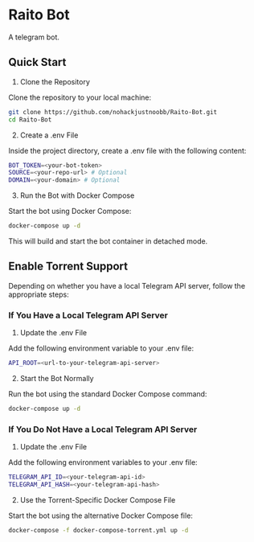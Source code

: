 # Raito Bot

A telegram bot.

## Quick Start

1. Clone the Repository

Clone the repository to your local machine:

```bash
git clone https://github.com/nohackjustnoobb/Raito-Bot.git
cd Raito-Bot
```

2. Create a .env File

Inside the project directory, create a .env file with the following content:

```bash
BOT_TOKEN=<your-bot-token>
SOURCE=<your-repo-url> # Optional
DOMAIN=<your-domain> # Optional
```

3. Run the Bot with Docker Compose

Start the bot using Docker Compose:

```bash
docker-compose up -d
```

This will build and start the bot container in detached mode.

## Enable Torrent Support

Depending on whether you have a local Telegram API server, follow the appropriate steps:

### If You Have a Local Telegram API Server

1. Update the .env File

Add the following environment variable to your .env file:

```bash
API_ROOT=<url-to-your-telegram-api-server>
```

2. Start the Bot Normally

Run the bot using the standard Docker Compose command:

```bash
docker-compose up -d
```

### If You Do Not Have a Local Telegram API Server

1. Update the .env File

Add the following environment variables to your .env file:

```bash
TELEGRAM_API_ID=<your-telegram-api-id>
TELEGRAM_API_HASH=<your-telegram-api-hash>
```

2. Use the Torrent-Specific Docker Compose File

Start the bot using the alternative Docker Compose file:

```bash
docker-compose -f docker-compose-torrent.yml up -d
```
